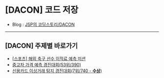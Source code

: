 # [DACON] 코드 저장

- Blog : [JSP의 코딩스토리/DACON](https://jsp-coding.tistory.com/8)

---

## [DACON] 주제별 바로가기

- [[스포츠] 해외 축구 선수 이적료 예측 미션](https://github.com/wjsrlahrlco1998/DACON-code/blob/master/[DACON]Foreign_soccer_player_transfer_fee_prediction)
- [중고차 가격 예측 경진대회(53위/390)](https://github.com/wjsrlahrlco1998/DACON-code/blob/master/[DACON]Used_car_price_prediction)
- [신용카드 이상거래 탐지 경진대회(7위/740 - **수상**)](https://github.com/wjsrlahrlco1998/DACON-code/blob/master/[DACON]creditcard_data_anomaly_detection)

